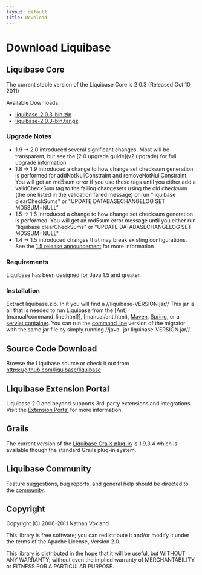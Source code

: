 ```yaml
---
layout: default
title: Download
---
```


# Download Liquibase #






## Liquibase Core ##

The current stable version of the Liquibase Core is 2.0.3 (Released Oct 10, 2011)

Available Downloads:
  * [liquibase-2.0.3-bin.zip](https://github.com/downloads/liquibase/liquibase/liquibase-2.0.3-bin.zip)
  * [liquibase-2.0.3-bin.tar.gz](https://github.com/downloads/liquibase/liquibase/liquibase-2.0.3-bin.tar.gz)


### Upgrade Notes ###
  * 1.9 -> 2.0 introduced several significant changes.  Most will be transparent, but see the [2.0 upgrade guide](v2 upgrade) for full upgrade information
  * 1.8 -> 1.9 introduced a change to how change set checksum generation is performed for addNotNullConstraint and removeNotNullConstraint. You will get an md5sum error if you use these tags until you either add a validCheckSum tag to the failing changesets using the old checksum (the one listed in the validation failed message) or run "liquibase clearCheckSums" or "UPDATE DATABASECHANGELOG SET MD5SUM=NULL"
  * 1.5 -> 1.6 introduced a change to how change set checksum generation is performed.  You will get an md5sum error message until you either run "liquibase clearCheckSums" or "UPDATE DATABASECHANGELOG SET MD5SUM=NULL"
  * 1.4 -> 1.5 introduced changes that may break existing configurations.  See the [1.5 release announcement](http://blog.liquibase.org/2008/01/liquibase-core-150-released.html) for more information


### Requirements ###

Liquibase has been designed for Java 1.5 and greater. 



### Installation ###

Extract liquibase.zip. In it you will find a //liquibase-VERSION.jar// This jar is all that is needed to run Liquibase from the [Ant](manual/command_line.html]], [manual/ant.html), [Maven](manual/grails.html), [Spring](manual/grails.html), or a [servlet container](manual/servlet_listener.html). You can run the [command line](manual/command_line.html) version of the migrator with the same jar file by simply running //java -jar liquibase-VERSION.jar//.

## Source Code Download ##

Browse  the Liquibase source or check it out from https://github.com/liquibase/liquibase

## Liquibase Extension Portal ##

Liquibase 2.0 and beyond supports 3rd-party extensions and integrations.  Visit the [Extension Portal](http://www.liquibase.org/extensions) for more information.

## Grails ##

The current version of the [Liquibase Grails plug-in](manual/grails.html) is 1.9.3.4 which is available though the standard Grails plug-in system.


## Liquibase Community ##

Feature suggestions, bug reports, and general help should be directed to the [community](community.html).

## Copyright ##
Copyright (C) 2006-2011 Nathan Voxland

This library is free software; you can redistribute it and/or modify it under the terms of the Apache License, Version 2.0.

This library is distributed in the hope that it will be useful, but WITHOUT ANY WARRANTY; without even the implied warranty of MERCHANTABILITY or FITNESS FOR A PARTICULAR PURPOSE.